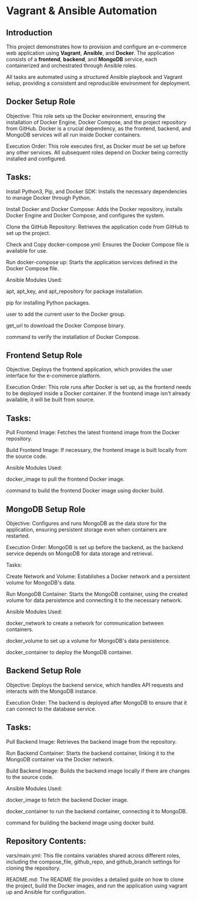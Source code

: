 # Vagrant & Ansible Automation

## Introduction

This project demonstrates how to provision and configure an e-commerce web application using **Vagrant**, **Ansible**, and **Docker**. The application consists of a **frontend**, **backend**, and **MongoDB** service, each containerized and orchestrated through Ansible roles.

All tasks are automated using a structured Ansible playbook and Vagrant setup, providing a consistent and reproducible environment for deployment.


## Docker Setup Role
Objective: This role sets up the Docker environment, ensuring the installation of Docker Engine, Docker Compose, and the project repository from GitHub. Docker is a crucial dependency, as the frontend, backend, and MongoDB services will all run inside Docker containers.

Execution Order: This role executes first, as Docker must be set up before any other services. All subsequent roles depend on Docker being correctly installed and configured.

## Tasks:

Install Python3, Pip, and Docker SDK: Installs the necessary dependencies to manage Docker through Python.

Install Docker and Docker Compose: Adds the Docker repository, installs Docker Engine and Docker Compose, and configures the system.

Clone the GitHub Repository: Retrieves the application code from GitHub to set up the project.

Check and Copy docker-compose.yml: Ensures the Docker Compose file is available for use.

Run docker-compose up: Starts the application services defined in the Docker Compose file.

Ansible Modules Used:

apt, apt_key, and apt_repository for package installation.

pip for installing Python packages.

user to add the current user to the Docker group.

get_url to download the Docker Compose binary.

command to verify the installation of Docker Compose.

## Frontend Setup Role
Objective: Deploys the frontend application, which provides the user interface for the e-commerce platform.

Execution Order: This role runs after Docker is set up, as the frontend needs to be deployed inside a Docker container. If the frontend image isn't already available, it will be built from source.

## Tasks:

Pull Frontend Image: Fetches the latest frontend image from the Docker repository.

Build Frontend Image: If necessary, the frontend image is built locally from the source code.

Ansible Modules Used:

docker_image to pull the frontend Docker image.

command to build the frontend Docker image using docker build.

## MongoDB Setup Role
Objective: Configures and runs MongoDB as the data store for the application, ensuring persistent storage even when containers are restarted.

Execution Order: MongoDB is set up before the backend, as the backend service depends on MongoDB for data storage and retrieval.

Tasks:

Create Network and Volume: Establishes a Docker network and a persistent volume for MongoDB's data.

Run MongoDB Container: Starts the MongoDB container, using the created volume for data persistence and connecting it to the necessary network.

Ansible Modules Used:

docker_network to create a network for communication between containers.

docker_volume to set up a volume for MongoDB's data persistence.

docker_container to deploy the MongoDB container.

## Backend Setup Role
Objective: Deploys the backend service, which handles API requests and interacts with the MongoDB instance.

Execution Order: The backend is deployed after MongoDB to ensure that it can connect to the database service.

## Tasks:

Pull Backend Image: Retrieves the backend image from the repository.

Run Backend Container: Starts the backend container, linking it to the MongoDB container via the Docker network.

Build Backend Image: Builds the backend image locally if there are changes to the source code.

Ansible Modules Used:

docker_image to fetch the backend Docker image.

docker_container to run the backend container, connecting it to MongoDB.

command for building the backend image using docker build.

## Repository Contents:
vars/main.yml: This file contains variables shared across different roles, including the compose_file, github_repo, and github_branch settings for cloning the repository.

README.md: The README file provides a detailed guide on how to clone the project, build the Docker images, and run the application using vagrant up and Ansible for configuration.